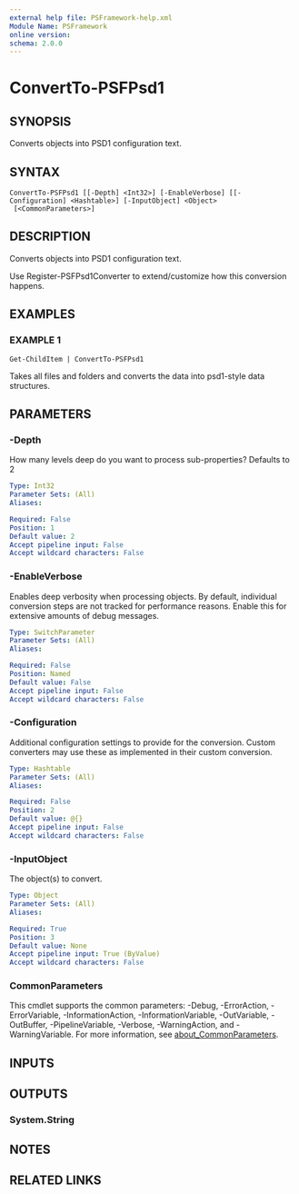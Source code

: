 ```yaml
---
external help file: PSFramework-help.xml
Module Name: PSFramework
online version:
schema: 2.0.0
---
```


# ConvertTo-PSFPsd1

## SYNOPSIS
Converts objects into PSD1 configuration text.

## SYNTAX

```
ConvertTo-PSFPsd1 [[-Depth] <Int32>] [-EnableVerbose] [[-Configuration] <Hashtable>] [-InputObject] <Object>
 [<CommonParameters>]
```

## DESCRIPTION
Converts objects into PSD1 configuration text.

Use Register-PSFPsd1Converter to extend/customize how this conversion happens.

## EXAMPLES

### EXAMPLE 1
```
Get-ChildItem | ConvertTo-PSFPsd1
```

Takes all files and folders and converts the data into psd1-style data structures.

## PARAMETERS

### -Depth
How many levels deep do you want to process sub-properties?
Defaults to 2

```yaml
Type: Int32
Parameter Sets: (All)
Aliases:

Required: False
Position: 1
Default value: 2
Accept pipeline input: False
Accept wildcard characters: False
```

### -EnableVerbose
Enables deep verbosity when processing objects.
By default, individual conversion steps are not tracked for performance reasons.
Enable this for extensive amounts of debug messages.

```yaml
Type: SwitchParameter
Parameter Sets: (All)
Aliases:

Required: False
Position: Named
Default value: False
Accept pipeline input: False
Accept wildcard characters: False
```

### -Configuration
Additional configuration settings to provide for the conversion.
Custom converters may use these as implemented in their custom conversion.

```yaml
Type: Hashtable
Parameter Sets: (All)
Aliases:

Required: False
Position: 2
Default value: @{}
Accept pipeline input: False
Accept wildcard characters: False
```

### -InputObject
The object(s) to convert.

```yaml
Type: Object
Parameter Sets: (All)
Aliases:

Required: True
Position: 3
Default value: None
Accept pipeline input: True (ByValue)
Accept wildcard characters: False
```

### CommonParameters
This cmdlet supports the common parameters: -Debug, -ErrorAction, -ErrorVariable, -InformationAction, -InformationVariable, -OutVariable, -OutBuffer, -PipelineVariable, -Verbose, -WarningAction, and -WarningVariable. For more information, see [about_CommonParameters](http://go.microsoft.com/fwlink/?LinkID=113216).

## INPUTS

## OUTPUTS

### System.String
## NOTES

## RELATED LINKS
